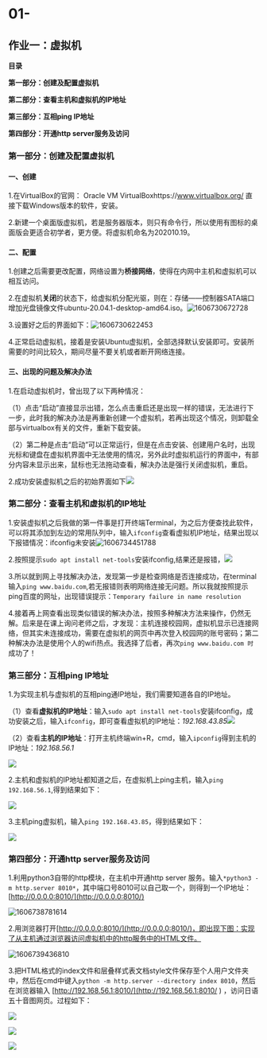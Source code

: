 # 01-

## 作业一：虚拟机

**目录**

**第一部分：创建及配置虚拟机**

**第二部分：查看主机和虚拟机的IP地址**

**第三部分：互相ping IP地址**

**第四部分：开通http server服务及访问**



### 第一部分：创建及配置虚拟机

#### 一、创建

1.在VirtualBox的官网： Oracle VM VirtualBoxhttps://www.virtualbox.org/ 直接下载Windows版本的软件，安装。

2.新建一个桌面版虚拟机，若是服务器版本，则只有命令行，所以使用有图标的桌面版会更适合初学者，更方便。将虚拟机命名为202010.19。

#### 二、配置

1.创建之后需要更改配置，网络设置为**桥接网络**，使得在内网中主机和虚拟机可以相互访问。

2.在虚拟机**关闭**的状态下，给虚拟机分配光驱，则在：存储——控制器SATA端口增加光盘镜像文件ubuntu-20.04.1-desktop-amd64.iso。![1606730672728](C:\Users\63407\AppData\Roaming\Typora\typora-user-images\1606730672728.png)

3.设置好之后的界面如下：![1606730622453](C:\Users\63407\AppData\Roaming\Typora\typora-user-images\1606730622453.png)

4.正常启动虚拟机，接着是安装Ubuntu虚拟机，全部选择默认安装即可。安装所需要的时间比较久，期间尽量不要关机或者断开网络连接。

#### 三、出现的问题及解决办法

1.在启动虚拟机时，曾出现了以下两种情况：

（1）点击“启动”直接显示出错，怎么点击重启还是出现一样的错误，无法进行下一步，此时我的解决办法是再重新创建一个虚拟机，若再出现这个情况，则卸载全部与virtualbox有关的文件，重新下载安装。

（2）第二种是点击“启动”可以正常运行，但是在点击安装、创建用户名时，出现光标和键盘在虚拟机界面中无法使用的情况，另外此时虚拟机运行的界面中，有部分内容未显示出来，鼠标也无法拖动查看，解决办法是强行关闭虚拟机，重启。

2.成功安装虚拟机之后的初始界面如下![](C:\Users\63407\Pictures\分布式作业相关图片\虚拟机初始界面.png)

### 第二部分：查看主机和虚拟机的IP地址

1.安装虚拟机之后我做的第一件事是打开终端Terminal，为之后方便查找此软件，可以将其添加到左边的常用队列中，输入`ifconfig`查看虚拟机IP地址，结果出现以下报错情况：ifconfig未安装![1606734451788](C:\Users\63407\AppData\Roaming\Typora\typora-user-images\1606734451788.png)

2.按照提示`sudo apt install net-tools`安装ifconfig,结果还是报错，![](C:\Users\63407\Pictures\分布式作业相关图片\微信截图_20201130191054.png)

3.所以就到网上寻找解决办法，发现第一步是检查网络是否连接成功，在terminal输入`ping www.baidu.com`,若无报错则表明网络连接无问题。所以我就按照提示ping百度的网址，出现错误提示：`Temporary failure in name resolution`

4.接着再上网查看出现类似错误的解决办法，按照多种解决方法来操作，仍然无解。后来是在课上询问老师之后，才发现：主机连接校园网，虚拟机显示已连接网络，但其实未连接成功，需要在虚拟机的网页中再次登入校园网的账号密码；第二种解决办法是使用个人的wifi热点。我选择了后者，再次`ping www.baidu.com 时`成功了！

### 第三部分：互相ping IP地址

1.为实现主机与虚拟机的互相ping通IP地址，我们需要知道各自的IP地址。

（1）查看**虚拟机的IP地址**：输入`sudo apt install net-tools`安装ifconfig，成功安装之后，输入`ifconfig`，即可查看虚拟机的IP地址：*192.168.43.85*![](C:\Users\63407\Pictures\分布式作业相关图片\微信截图_20201130200804.png)

（2）查看**主机的IP地址**：打开主机终端win+R，cmd，输入`ipconfig`得到主机的IP地址：*192.168.56.1*

![](C:\Users\63407\Pictures\分布式作业相关图片\主机ipconfig.png)

2.主机和虚拟机的IP地址都知道之后，在虚拟机上ping主机，输入`ping 192.168.56.1`,得到结果如下：

![](C:\Users\63407\Pictures\分布式作业相关图片\虚拟机ping主机.png)

3.主机ping虚拟机，输入`ping 192.168.43.85`，得到结果如下：

![](C:\Users\63407\Pictures\分布式作业相关图片\主机ping虚拟机.png)

### 第四部分：开通http server服务及访问

1.利用python3自带的http模块，在主机中开通http server 服务。输入`*python3 -m http.server 8010*`，其中端口号8010可以自己取一个，则得到一个IP地址：[http://0.0.0.0:8010/](http://0.0.0.0:8010/)

![1606738781614](C:\Users\63407\AppData\Roaming\Typora\typora-user-images\1606738781614.png)

2.用浏览器打开[http://0.0.0.0:8010/](http://0.0.0.0:8010/)，即出现下图：实现了从主机通过浏览器访问虚拟机中的http服务中的HTML文件。

![1606739436810](C:\Users\63407\AppData\Roaming\Typora\typora-user-images\1606739436810.png)

3.把HTML格式的index文件和层叠样式表文档style文件保存至个人用户文件夹中，然后在cmd中键入`python -m http.server --directory index 8010`，然后在浏览器输入 [http://192.168.56.1:8010/](http://192.168.56.1:8010/ ) ，访问日语五十音图网页。过程如下：

![](C:\Users\63407\Pictures\分布式作业相关图片\微信截图_20201204152337.png)



![](C:\Users\63407\Pictures\分布式作业相关图片\主机查看HTML文件.png)



![](C:\Users\63407\Pictures\分布式作业相关图片\微信截图_20201204160255.png)


